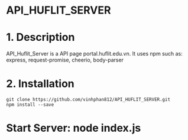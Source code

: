# API_HUFLIT_SERVER
# 1. Description
API_Huflit_Server is a API page portal.huflit.edu.vn. It uses npm such as: express, request-promise, cheerio, body-parser
# 2. Installation
```base
git clone https://github.com/vinhphan812/API_HUFLIT_SERVER.git
npm install --save
```
# Start Server: node index.js

